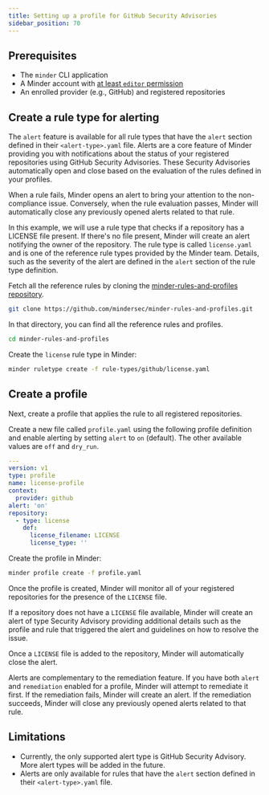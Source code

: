 ```yaml
---
title: Setting up a profile for GitHub Security Advisories
sidebar_position: 70
---
```


## Prerequisites

- The `minder` CLI application
- A Minder account with
  [at least `editor` permission](../user_management/user_roles.md)
- An enrolled provider (e.g., GitHub) and registered repositories

## Create a rule type for alerting

The `alert` feature is available for all rule types that have the `alert`
section defined in their `<alert-type>.yaml` file. Alerts are a core feature of
Minder providing you with notifications about the status of your registered
repositories using GitHub Security Advisories. These Security Advisories
automatically open and close based on the evaluation of the rules defined in
your profiles.

When a rule fails, Minder opens an alert to bring your attention to the
non-compliance issue. Conversely, when the rule evaluation passes, Minder will
automatically close any previously opened alerts related to that rule.

In this example, we will use a rule type that checks if a repository has a
LICENSE file present. If there's no file present, Minder will create an alert
notifying the owner of the repository. The rule type is called `license.yaml`
and is one of the reference rule types provided by the Minder team. Details,
such as the severity of the alert are defined in the `alert` section of the rule
type definition.

Fetch all the reference rules by cloning the
[minder-rules-and-profiles repository](https://github.com/mindersec/minder-rules-and-profiles).

```bash
git clone https://github.com/mindersec/minder-rules-and-profiles.git
```

In that directory, you can find all the reference rules and profiles.

```bash
cd minder-rules-and-profiles
```

Create the `license` rule type in Minder:

```bash
minder ruletype create -f rule-types/github/license.yaml
```

## Create a profile

Next, create a profile that applies the rule to all registered repositories.

Create a new file called `profile.yaml` using the following profile definition
and enable alerting by setting `alert` to `on` (default). The other available
values are `off` and `dry_run`.

```yaml
---
version: v1
type: profile
name: license-profile
context:
  provider: github
alert: 'on'
repository:
  - type: license
    def:
      license_filename: LICENSE
      license_type: ''
```

Create the profile in Minder:

```bash
minder profile create -f profile.yaml
```

Once the profile is created, Minder will monitor all of your registered
repositories for the presence of the `LICENSE` file.

If a repository does not have a `LICENSE` file available, Minder will create an
alert of type Security Advisory providing additional details such as the profile
and rule that triggered the alert and guidelines on how to resolve the issue.

Once a `LICENSE` file is added to the repository, Minder will automatically
close the alert.

Alerts are complementary to the remediation feature. If you have both `alert`
and `remediation` enabled for a profile, Minder will attempt to remediate it
first. If the remediation fails, Minder will create an alert. If the remediation
succeeds, Minder will close any previously opened alerts related to that rule.

## Limitations

- Currently, the only supported alert type is GitHub Security Advisory. More
  alert types will be added in the future.
- Alerts are only available for rules that have the `alert` section defined in
  their `<alert-type>.yaml` file.
